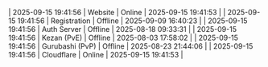 | 2025-09-15 19:41:56 | Website | Online | 2025-09-15 19:41:53 |
| 2025-09-15 19:41:56 | Registration | Offline | 2025-09-09 16:40:23 |
| 2025-09-15 19:41:56 | Auth Server | Offline | 2025-08-18 09:33:31 |
| 2025-09-15 19:41:56 | Kezan (PvE) | Offline | 2025-08-03 17:58:02 |
| 2025-09-15 19:41:56 | Gurubashi (PvP) | Offline | 2025-08-23 21:44:06 |
| 2025-09-15 19:41:56 | Cloudflare | Online | 2025-09-15 19:41:53 |
